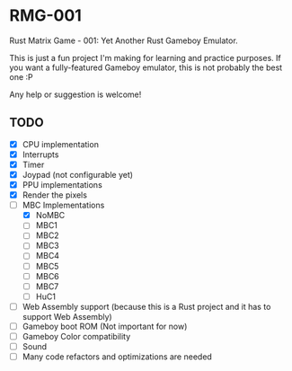 # RMG-001
Rust Matrix Game - 001: Yet Another Rust Gameboy Emulator.

This is just a fun project I'm making for learning and practice purposes. If you want a fully-featured Gameboy emulator, this is not probably the best one :P

Any help or suggestion is welcome!

## TODO
- [x] CPU implementation
- [x] Interrupts
- [x] Timer
- [x] Joypad (not configurable yet)
- [X] PPU implementations
- [x] Render the pixels
- [ ] MBC Implementations
  - [x] NoMBC
  - [ ] MBC1
  - [ ] MBC2
  - [ ] MBC3
  - [ ] MBC4
  - [ ] MBC5
  - [ ] MBC6
  - [ ] MBC7
  - [ ] HuC1
- [ ] Web Assembly support (because this is a Rust project and it has to support Web Assembly)
- [ ] Gameboy boot ROM (Not important for now)
- [ ] Gameboy Color compatibility
- [ ] Sound
- [ ] Many code refactors and optimizations are needed
